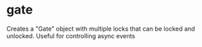 # gate
Creates a "Gate" object with multiple locks that can be locked and unlocked. Useful for controlling async events
